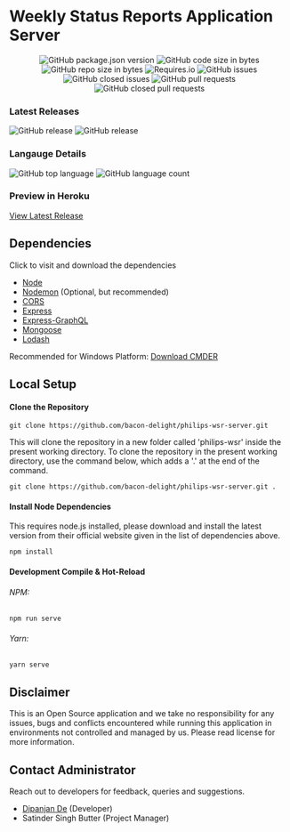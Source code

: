# Weekly Status Reports Application Server

<p align="center">
	<img alt="GitHub package.json version" src="https://img.shields.io/github/package-json/v/bacon-delight/philips-wsr-server.svg?style=for-the-badge">
	<img alt="GitHub code size in bytes" src="https://img.shields.io/github/languages/code-size/bacon-delight/philips-wsr-server.svg?style=for-the-badge">
	<img alt="GitHub repo size in bytes" src="https://img.shields.io/github/repo-size/bacon-delight/philips-wsr-server.svg?style=for-the-badge">
	<img alt="Requires.io" src="https://img.shields.io/requires/github/bacon-delight/philips-wsr-server.svg?style=for-the-badge">
	<img alt="GitHub issues" src="https://img.shields.io/github/issues-raw/bacon-delight/philips-wsr-server.svg?label=Open%20Issues&style=for-the-badge">
	<img alt="GitHub closed issues" src="https://img.shields.io/github/issues-closed-raw/bacon-delight/philips-wsr-server.svg?label=Closed%20Issues&style=for-the-badge">
	<img alt="GitHub pull requests" src="https://img.shields.io/github/issues-pr-raw/bacon-delight/philips-wsr-server.svg?label=Pull%20Requests%20%28Open%29&style=for-the-badge">
	<img alt="GitHub closed pull requests" src="https://img.shields.io/github/issues-pr-closed-raw/bacon-delight/philips-wsr-server.svg?label=Pull%20Requests%20%28Closed%29&style=for-the-badge">
</p>

### Latest Releases
<p>
	<img alt="GitHub release" src="https://img.shields.io/github/release-pre/bacon-delight/philips-wsr-server.svg?label=Pre%20Release&style=for-the-badge">
	<img alt="GitHub release" src="https://img.shields.io/github/release/bacon-delight/philips-wsr-server.svg?style=for-the-badge">
</p>

### Langauge Details
<p>
	<img alt="GitHub top language" src="https://img.shields.io/github/languages/top/bacon-delight/philips-wsr-server.svg?color=%23f45342&style=for-the-badge">
	<img alt="GitHub language count" src="https://img.shields.io/github/languages/count/bacon-delight/philips-wsr-server.svg?style=for-the-badge">
</p>

### Preview in Heroku
[View Latest Release](https://philips-wsr-server.herokuapp.com/graphql)

## Dependencies
Click to visit and download the dependencies

* [Node](https://nodejs.org/en/)
* [Nodemon](https://nodemon.io/) (Optional, but recommended)
* [CORS](https://www.npmjs.com/package/cors)
* [Express](https://expressjs.com/)
* [Express-GraphQL](https://github.com/graphql/express-graphql)
* [Mongoose](https://mongoosejs.com/)
* [Lodash](https://lodash.com/)

Recommended for Windows Platform: [Download CMDER](https://cmder.net/)

## Local Setup

#### Clone the Repository
```
git clone https://github.com/bacon-delight/philips-wsr-server.git
```

This will clone the repository in a new folder called 'philips-wsr' inside the present working directory. To clone the repository in the present working directory, use the command below, which adds a '.' at the end of the command.

```
git clone https://github.com/bacon-delight/philips-wsr-server.git .
```

#### Install Node Dependencies
This requires node.js installed, please download and install the latest version from their official website given in the list of dependencies above.

```
npm install
```

#### Development Compile & Hot-Reload
###### NPM:

```
npm run serve
```

###### Yarn:

```
yarn serve
```


## Disclaimer
This is an Open Source application and we take no responsibility for any issues, bugs and conflicts encountered while running this application in environments not controlled and managed by us. Please read license for more information.

## Contact Administrator
Reach out to developers for feedback, queries and suggestions.

* [Dipanjan De](https://dipanjande.com) (Developer)
* Satinder Singh Butter (Project Manager)